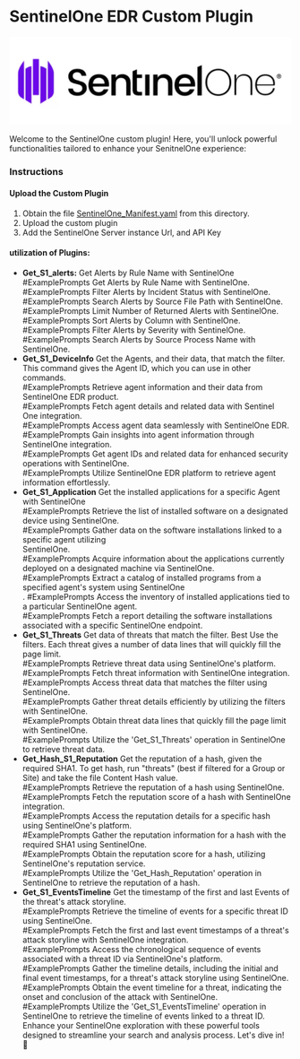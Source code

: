 # SentinelOne EDR Custom Plugin

<p align="center">
<img src="./images/logo.png?raw=true">
</p>

Welcome to the SentinelOne custom plugin! Here, you'll unlock powerful functionalities tailored to enhance your SenitnelOne experience:
### Instructions
#### Upload the Custom Plugin

1. Obtain the file [SentinelOne_Manifest.yaml](https://github.com/Yaniv-Shasha/SecurityCopilot/blob/main/CustomPlugIns/SentinelOneEDR/SentinelOne_Manifest.yaml) from this directory.
2. Upload the custom plugin
3. Add the SentinelOne Server instance  Url, and API Key

#### utilization of Plugins:

- **Get_S1_alerts:** Get Alerts by Rule Name with SentinelOne<br>
                                        #ExamplePrompts Get Alerts by Rule Name with SentinelOne.<br>
                                        #ExamplePrompts Filter Alerts by Incident Status with SentinelOne.<br>
                                        #ExamplePrompts Search Alerts by Source File Path with SentinelOne.<br>
                                        #ExamplePrompts Limit Number of Returned Alerts with SentinelOne.<br>
                                        #ExamplePrompts Sort Alerts by Column with SentinelOne.<br>
                                        #ExamplePrompts Filter Alerts by Severity with SentinelOne.<br>
                                        #ExamplePrompts Search Alerts by Source Process Name with SentinelOne.<br>
- **Get_S1_DeviceInfo** Get the Agents, and their data, that match the filter. This command gives the Agent ID, which you can use in other commands.<br>
                                        #ExamplePrompts Retrieve agent information and their data from SentinelOne EDR product.<br>
                                        #ExamplePrompts Fetch agent details and related data with Sentinel One integration.<br>
                                        #ExamplePrompts Access agent data seamlessly with SentinelOne EDR.<br>
                                        #ExamplePrompts Gain insights into agent information through SentinelOne integration.<br>
                                        #ExamplePrompts Get agent IDs and related data for enhanced security operations with SentinelOne.<br>
                                        #ExamplePrompts Utilize SentinelOne EDR platform to retrieve agent information effortlessly.<br>
- **Get_S1_Application** Get the installed applications for a specific Agent with SentinelOne<br>
                                        #ExamplePrompts Retrieve the list of installed software on a designated device using SentinelOne.<br>
                                        #ExamplePrompts Gather data on the software installations linked to a specific agent utilizing <br>SentinelOne.<br>
                                        #ExamplePrompts Acquire information about the applications currently deployed on a designated machine via SentinelOne.<br>
                                        #ExamplePrompts Extract a catalog of installed programs from a specified agent's system using SentinelOne<br>.
                                        #ExamplePrompts Access the inventory of installed applications tied to a particular SentinelOne agent.<br>
                                        #ExamplePrompts Fetch a report detailing the software installations associated with a specific SentinelOne endpoint.<br>
- **Get_S1_Threats**  Get data of threats that match the filter. Best Use the filters. Each threat gives a number of data lines that will quickly fill the page limit.<br>
                                      #ExamplePrompts Retrieve threat data using SentinelOne's platform.<br>
                                      #ExamplePrompts Fetch threat information with SentinelOne integration.<br>
                                      #ExamplePrompts Access threat data that matches the filter using SentinelOne.<br>
                                      #ExamplePrompts Gather threat details efficiently by utilizing the filters with SentinelOne.<br>
                                      #ExamplePrompts Obtain threat data lines that quickly fill the page limit with SentinelOne.<br>
                                      #ExamplePrompts Utilize the 'Get_S1_Threats' operation in SentinelOne to retrieve threat data.<br>
- **Get_Hash_S1_Reputation** Get the reputation of a hash, given the required SHA1. To get hash, run "threats" (best if filtered for a Group or Site) and take the file Content Hash value.<br>
                                      #ExamplePrompts Retrieve the reputation of a hash using SentinelOne.<br>
                                      #ExamplePrompts Fetch the reputation score of a hash with SentinelOne integration.<br>
                                      #ExamplePrompts Access the reputation details for a specific hash using SentinelOne's platform.<br>
                                      #ExamplePrompts Gather the reputation information for a hash with the required SHA1 using SentinelOne.<br>
                                      #ExamplePrompts Obtain the reputation score for a hash, utilizing SentinelOne's reputation service.<br>
                                      #ExamplePrompts Utilize the 'Get_Hash_Reputation' operation in SentinelOne to retrieve the reputation of a hash.<br>
- **Get_S1_EventsTimeline** Get the timestamp of the first and last Events of the threat's attack storyline.<br>
                                       #ExamplePrompts Retrieve the timeline of events for a specific threat ID using SentinelOne.<br>
                                       #ExamplePrompts Fetch the first and last event timestamps of a threat's attack storyline with SentinelOne integration.<br>
                                       #ExamplePrompts Access the chronological sequence of events associated with a threat ID via SentinelOne's platform.<br>
                                       #ExamplePrompts Gather the timeline details, including the initial and final event timestamps, for a threat's attack storyline using SentinelOne.<br>
                                       #ExamplePrompts Obtain the event timeline for a threat, indicating the onset and conclusion of the attack with SentinelOne.<br>
                                       #ExamplePrompts Utilize the 'Get_S1_EventsTimeline' operation in SentinelOne to retrieve the timeline of events linked to a threat ID.<br>
Enhance your SentinelOne exploration with these powerful tools designed to streamline your search and analysis process. Let's dive in! 🚀<br>
